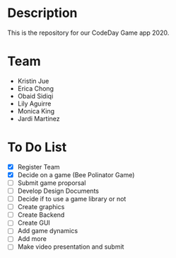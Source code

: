 # Description

This is the repository for our CodeDay Game app 2020.

# Team
- Kristin Jue
- Erica Chong
- Obaid Sidiqi
- Lily Aguirre
- Monica King
- Jardi Martinez

# To Do List
- [x] Register Team
- [x] Decide on a game (Bee Polinator Game)
- [ ] Submit game proporsal
- [ ] Develop Design Documents
- [ ] Decide if to use a game library or not
- [ ] Create graphics
- [ ] Create Backend
- [ ] Create GUI
- [ ] Add game dynamics
- [ ] Add more
- [ ] Make video presentation and submit
